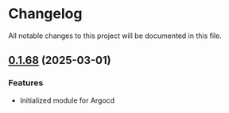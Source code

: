 # Changelog

All notable changes to this project will be documented in this file.

## [0.1.68]() (2025-03-01)

### Features

* Initialized module for Argocd
